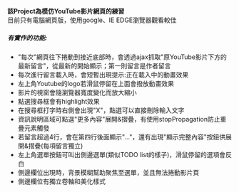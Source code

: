 **該Project為模仿YouTube影片網頁的練習**<br/>
目前只有電腦網頁版，使用google、IE EDGE瀏覽器觀看較佳

##### 有實作的功能:
* "每次"網頁往下捲動到接近底部時，會透過ajax抓取"原YouTube影片下方的最新留言"，從最新的開始顯示；第一則留言是作者留言<br/> 
* 每次進行留言載入時，會短暫出現提示:正在載入中的動畫效果<br/> 
* 左上角Youtube的logo若滑鼠停留在上面會撥放動畫效果<br/> 
* 影片的視窗會隨瀏覽器寬度變化而放大縮小<br/> 
* 點選搜尋框會有highlight效果<br/>
* 在搜尋框打字時右側會出現"X"，點選可以直接刪除輸入文字<br/>
* 資訊說明區域可點選"更多內容"展開&摺疊，有使用stopPropagation防止重疊元素觸發<br/>
* 若留言超過4行，會在第四行後面顯示"..."，還有出現"顯示完整內容"按鈕供展開&摺疊(每項留言獨立)<br/>
* 左上角選單按鈕可叫出側邊選單(類似TODO list的樣子)，滑鼠停留的選項會反白<br/>
* 側邊欄位出現時，背景模糊幫助聚焦至選單，並且無法捲動影片頁<br/>
* 側邊欄位有獨立卷軸和美化樣式
